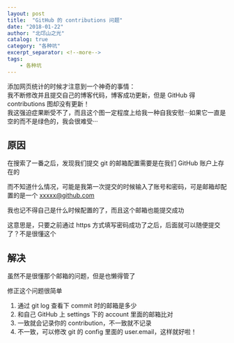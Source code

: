 ```yaml
---
layout: post
title:  "GitHub 的 contributions 问题"
date: "2018-01-22"
author: "北邙山之光"
catalog: true  
category: "各种坑"
excerpt_separator: <!--more-->
tags: 
    - 各种坑
---
```


添加网页统计的时候才注意到一个神奇的事情：  
我不断修改并且提交自己的博客代码，博客成功更新，但是 GitHub 得 contributions 图却没有更新！  
我这强迫症果断受不了，而且这个图一定程度上给我一种自我安慰···如果它一直是空的而不是绿色的，我会很难受···

<!--more-->
## 原因
在搜索了一番之后，发现我们提交 git 的邮箱配置需要是在我们 GitHub 账户上存在的

而不知道什么情况，可能是我第一次提交的时候输入了账号和密码，可是邮箱却配置的是一个 xxxxx@github.com  

我也记不得自己是什么时候配置的了，而且这个邮箱也能提交成功

这意思是，只要之前通过 https 方式填写密码成功了之后，后面就可以随便提交了？不是很懂这个

## 解决
虽然不是很懂那个邮箱的问题，但是也懒得管了

修正这个问题很简单

1. 通过 git log 查看下 commit 时的邮箱是多少
2. 和自己 GitHub 上 settings 下的 account 里面的邮箱比对
3. 一致就会记录你的 contribution，不一致就不记录
4. 不一致，可以修改 git 的 config 里面的 user.email，这样就好啦！
